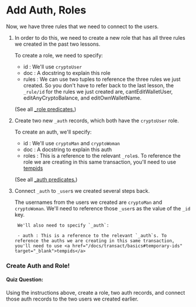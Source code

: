 # Add Auth, Roles

Now, we have three rules that we need to connect to the users.

1. In order to do this, we need to create a new role that has all three rules we created in the past two lessons.

    To create a role, we need to specify:

    - id : We'll use `cryptoUser`
    - doc : A docstring to explain this role
    - rules : We can use two tuples to reference the three rules we just created. So you don't have to refer back to the last lesson, the `_rule/id` for the rules we just created are, cantEditWalletUser, editAnyCryptoBalance, and editOwnWalletName.

    (See all <a href="/docs/infrastructure/system-collections#_role" target="_blank">\_role predicates.</a>)

2. Create two new `_auth` records, which both have the `cryptoUser` role.

    To create an auth, we'll specify:

    - id : We'll use `cryptoMan` and `cryptoWoman`
    - doc : A docstring to explain this auth
    - roles : This is a reference to the relevant `_role`s. To reference the role we are creating in this same transaction, you'll need to use <a href="/docs/transact/basics#temporary-ids" target="_blank">tempids</a>

    (See all <a href="/docs/infrastructure/system-collections#_auth" target="_blank">\_auth predicates.</a>)

3. Connect `_auth` to `_user`s we created several steps back.

    The usernames from the users we created are `cryptoMan` and `cryptoWoman`. We'll need to reference those `_user`s as the value of the `_id` key.

        We'll also need to specify `_auth`:

        - auth : This is a reference to the relevant `_auth`s. To reference the auths we are creating in this same transaction, you'll need to use <a href="/docs/transact/basics#temporary-ids" target="_blank">tempids</a>

<div class="challenge">
<h3>Create Auth and Role!</h3>
<h4>Quiz Question:</h4>
<p>Using the instructions above, create a role, two auth records, and connect those auth records to the two users we created earlier.</p>
</div>
<br/>
<br/>

